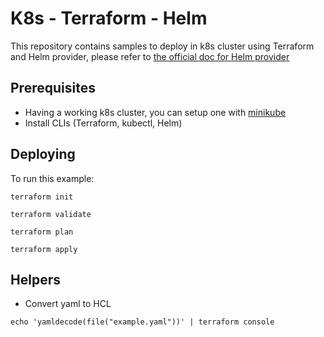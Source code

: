 # K8s - Terraform - Helm

This repository contains samples to deploy in k8s cluster using Terraform and Helm provider, please refer to [the official doc for Helm provider](https://registry.terraform.io/providers/hashicorp/helm/latest/docs)

## Prerequisites
* Having a working k8s cluster, you can setup one with [minikube](https://minikube.sigs.k8s.io/docs/)
* Install CLIs (Terraform, kubectl, Helm)

## Deploying

To run this example:
```shell
terraform init
```
```shell
terraform validate
```
```shell
terraform plan
```
```shell
terraform apply
```

## Helpers

* Convert yaml to HCL
```
echo 'yamldecode(file("example.yaml"))' | terraform console
```
